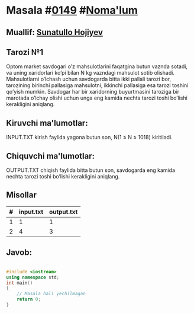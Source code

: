 
<h1>Masala #<a href="https://robocontest.uz/tasks/0149">0149</a> #<a href="https://robocontest.uz/tasks?category=1">Noma'lum</a></h1>
<h2> Muallif: <a href="https://robocontest.uz/profile/sunnat">Sunatullo Hojiyev</a></h2>
<h2>Tarozi №1</h2>
<p>Optom market savdogari o’z mahsulotlarini faqatgina butun vaznda sotadi, va uning xaridorlari ko’pi bilan N kg vazndagi mahsulot sotib olishadi. Mahsulotlarni o’lchash uchun savdogarda bitta ikki pallali tarozi bor, tarozining birinchi pallasiga mahsulotni, ikkinchi pallasiga esa tarozi toshini qo’yish mumkin. Savdogar har bir xaridorning buyurtmasini taroziga bir marotada o’lchay olishi uchun unga eng kamida nechta tarozi toshi bo’lishi kerakligini aniqlang.</p>
<h2>Kiruvchi ma'lumotlar:</h2>
<p>INPUT.TXT kirish faylida yagona butun son, N(1 ≤ N ≤ 1018) kiritiladi.</p>
<h2>Chiquvchi ma'lumotlar:</h2>
<p>OUTPUT.TXT chiqish faylida bitta butun son, savdogarda eng kamida nechta tarozi toshi bo’lishi kerakligini aniqlang.</p>
<h2>Misollar</h2>
<table>
    <thead>
        <tr>
            <th>#</th>
            <th>input.txt</th>
            <th>output.txt</th>
        </tr>
    </thead>
    <tbody>
            <tr>
                <td>1</td>
                <td>1</td>
                <td>1</td>
            </tr>
            <tr>
                <td>2</td>
                <td>4</td>
                <td>3</td>
            </tr>
    </tbody>
    </table>
    
<h2>Javob:</h2>

######
```cpp
#include <iostream>
using namespace std;
int main()
{
    // Masala hali yechilmagan
    return 0;
}
```
